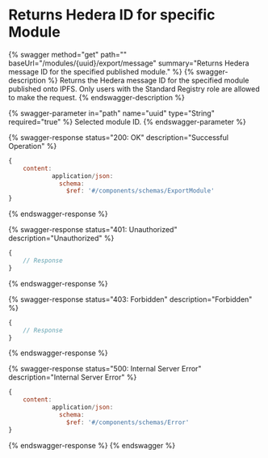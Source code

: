# Returns Hedera ID for specific Module

{% swagger method="get" path="" baseUrl="/modules/{uuid}/export/message" summary="Returns Hedera message ID for the specified published module." %}
{% swagger-description %}
Returns the Hedera message ID for the specified module published onto IPFS. Only users with the Standard Registry role are allowed to make the request.
{% endswagger-description %}

{% swagger-parameter in="path" name="uuid" type="String" required="true" %}
Selected module ID.
{% endswagger-parameter %}

{% swagger-response status="200: OK" description="Successful Operation" %}
```javascript
{
    content:
            application/json:
              schema:
                $ref: '#/components/schemas/ExportModule'
}
```
{% endswagger-response %}

{% swagger-response status="401: Unauthorized" description="Unauthorized" %}
```javascript
{
    // Response
}
```
{% endswagger-response %}

{% swagger-response status="403: Forbidden" description="Forbidden" %}
```javascript
{
    // Response
}
```
{% endswagger-response %}

{% swagger-response status="500: Internal Server Error" description="Internal Server Error" %}
```javascript
{
    content:
            application/json:
              schema:
                $ref: '#/components/schemas/Error'
}
```
{% endswagger-response %}
{% endswagger %}
